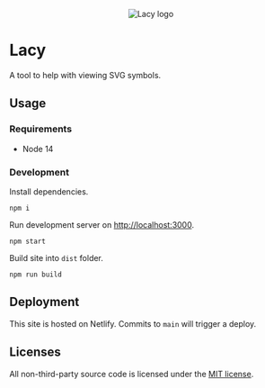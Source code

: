 <p align="center">
    <img alt="Lacy logo" src="https://raw.githubusercontent.com/leviceccato/lacy/main/readme-logo.svg">
</p>

# Lacy

A tool to help with viewing SVG symbols.

## Usage

### Requirements

- Node 14

### Development

Install dependencies.

```shell
npm i
```

Run development server on [http://localhost:3000](http://localhost:3000).

```shell
npm start
```

Build site into `dist` folder.

```shell
npm run build
```

## Deployment

This site is hosted on Netlify. Commits to `main` will trigger a deploy.

## Licenses

All non-third-party source code is licensed under the [MIT license](http://opensource.org/licenses/mit-license.php).

